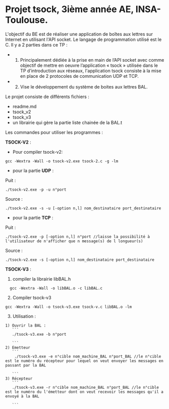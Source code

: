# Projet tsock, 3ième année AE, INSA-Toulouse.

L'objectif du BE est de réaliser une application de boîtes aux lettres sur Internet en utilisant l'API socket. Le langage de programmation utilisé est le C. 
Il y a 2 parties dans ce TP : 
  - 1) Principalement dédiée à la prise en main de l’API socket avec comme objectif de mettre en oeuvre l’application « tsock » utilisée dans le TP d’introduction aux réseaux, l'application tsock consiste à la mise en place de 2 protocoles de communication UDP et TCP.
  - 2) Vise le développement du système de boites aux lettres BAL.

Le projet consiste de différents fichiers :
- readme.md 
- tsock_v2
- tsock_v3
- un librairie qui gère la partie liste chainée de la BAL.t

Les commandes pour utiliser les programmes : 

**TSOCK-V2** :

- Pour compiler tsock-v2:
```
gcc -Wextra -Wall -o tsock-v2.exe tsock-2.c -g -lm

```

- pour la partie **UDP** :

Puit :
```
./tsock-v2.exe -p -u n°port

```
Source :
```
./tsock-v2.exe -s -u [-option n,l] nom_destinataire port_destinataire

```
- pour la partie **TCP** :

Puit :
```
./tsock-v2.exe -p [-option n,l] n°port //laisse la possibilité à l'utilisateur de n'afficher que n message(s) de l longueur(s)

```
Source :
```
./tsock-v2.exe -s [-option n,l] nom_destinataire port_destinataire 

```

**TSOCK-V3** :


  1) compiler la librairie libBAL.h
```
  gcc -Wextra -Wall -o libBAL.o -c libBAL.c

```

  2) Compiler tsock-v3
  ```
  gcc -Wextra -Wall -o tsock-v3.exe tsock-v.c libBAL.o -lm
  
  ```

  3) Utilisation :

    1) Ouvrir la BAL :
       ```
       ./tsock-v3.exe -b n°port

       ```
    2) Emetteur
       ```
        ./tsock-v3.exe -e n°cible nom_machine_BAL n°port_BAL //le n°cible est le numéro du récepteur pour lequel on veut envoyer les messages en passant par la BAL
       
       ```
    3) Récepteur
       ```
       ./tsock-v3.exe -r n°cible nom_machine_BAL n°port_BAL //le n°cible est le numéro du l'émetteur dont on veut recevoir les messages qu'il a envoyé à la BAL
       
       ```
